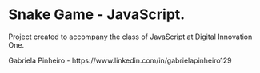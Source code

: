 # Snake Game - JavaScript.
<p> Project created to accompany the class of JavaScript at Digital Innovation One. </p>
<p> Gabriela Pinheiro - https://www.linkedin.com/in/gabrielapinheiro129 </p>
